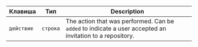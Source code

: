| Клавиша    | Тип      | Description                                                                                              |
| ---------- | -------- | -------------------------------------------------------------------------------------------------------- |
| `действие` | `строка` | The action that was performed. Can be `added` to indicate a user accepted an invitation to a repository. |
